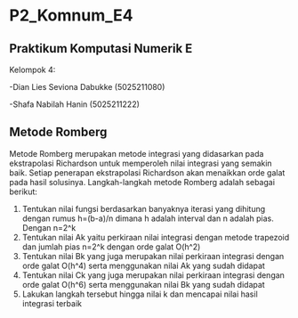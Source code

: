 # P2_Komnum_E4

## Praktikum Komputasi Numerik E
Kelompok 4:

-Dian Lies Seviona Dabukke (5025211080)

-Shafa Nabilah Hanin (5025211222)
## Metode Romberg

Metode Romberg merupakan metode integrasi yang didasarkan pada ekstrapolasi Richardson
untuk memperoleh nilai integrasi yang semakin baik. Setiap penerapan ekstrapolasi
Richardson akan menaikkan orde galat pada hasil solusinya.
Langkah-langkah metode Romberg adalah sebagai berikut:
1. Tentukan nilai fungsi berdasarkan banyaknya iterasi yang dihitung dengan rumus 
h=(b-a)/n dimana h adalah interval dan n adalah pias. Dengan n=2^k
2. Tentukan nilai Ak yaitu perkiraan nilai integrasi dengan metode trapezoid dan jumlah pias  n=2^k dengan orde galat O(h^2)
3. Tentukan nilai Bk yang juga merupakan nilai perkiraan integrasi dengan orde galat O(h^4) serta menggunakan nilai Ak 
yang sudah didapat
4. Tentukan nilai Ck yang juga merupakan nilai perkiraan integrasi dengan orde galat O(h^6) serta menggunakan nilai Bk 
yang sudah didapat
5. Lakukan langkah tersebut hingga nilai k dan mencapai nilai hasil integrasi terbaik
